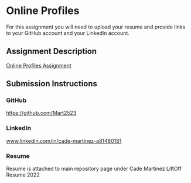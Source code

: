 # Online Profiles
For this assignment you will need to upload your resume and provide links to your GitHub account and your LinkedIn account.

## Assignment Description
[Online Profiles Assignment](https://education.launchcode.org/liftoff/modules/assignments/online-profiles)

## Submission Instructions
 
### GitHub
https://github.com/Mart2523
 
### LinkedIn
www.linkedin.com/in/cade-martinez-a81480181

### Resume

Resume is attached to main repository page under Cade Martinez LiftOff Resume 2022
